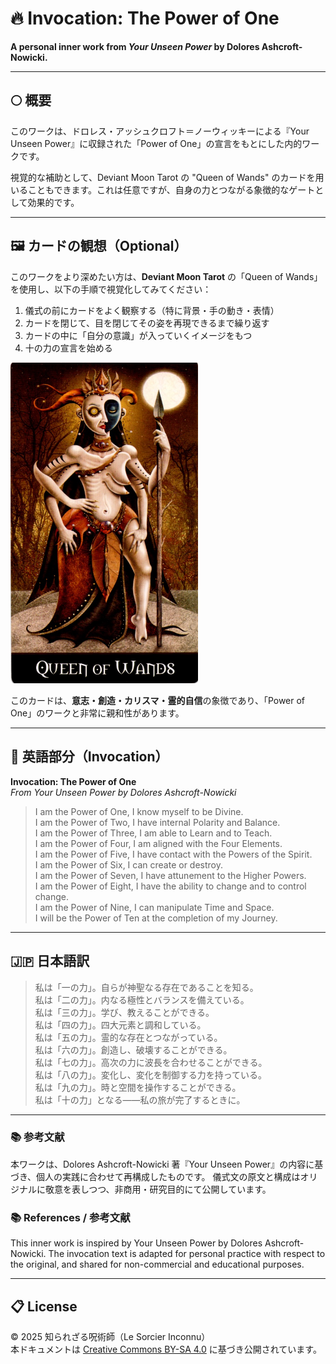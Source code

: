 # 🔥 Invocation: The Power of One

**A personal inner work from _Your Unseen Power_ by Dolores Ashcroft-Nowicki.**

---

## 🌕 概要
このワークは、ドロレス・アッシュクロフト＝ノーウィッキーによる『Your Unseen Power』に収録された「Power of One」の宣言をもとにした内的ワークです。

視覚的な補助として、Deviant Moon Tarot の "Queen of Wands" のカードを用いることもできます。これは任意ですが、自身の力とつながる象徴的なゲートとして効果的です。

---

## 🖼️ カードの観想（Optional）
このワークをより深めたい方は、**Deviant Moon Tarot** の「Queen of Wands」を使用し、以下の手順で視覚化してみてください：

1. 儀式の前にカードをよく観察する（特に背景・手の動き・表情）
2. カードを閉じて、目を閉じてその姿を再現できるまで繰り返す
3. カードの中に「自分の意識」が入っていくイメージをもつ
4. 十の力の宣言を始める

<img src="queen_of_wands.jpg" width="300">

このカードは、**意志・創造・カリスマ・霊的自信**の象徴であり、「Power of One」のワークと非常に親和性があります。

---

## 🔮 英語部分（Invocation）
**Invocation: The Power of One**  
*From _Your Unseen Power_ by Dolores Ashcroft-Nowicki*

> I am the Power of One, I know myself to be Divine.  
> I am the Power of Two, I have internal Polarity and Balance.  
> I am the Power of Three, I am able to Learn and to Teach.  
> I am the Power of Four, I am aligned with the Four Elements.  
> I am the Power of Five, I have contact with the Powers of the Spirit.  
> I am the Power of Six, I can create or destroy.  
> I am the Power of Seven, I have attunement to the Higher Powers.  
> I am the Power of Eight, I have the ability to change and to control change.  
> I am the Power of Nine, I can manipulate Time and Space.  
> I will be the Power of Ten at the completion of my Journey.

---

## 🇯🇵 日本語訳

> 私は「一の力」。自らが神聖なる存在であることを知る。  
> 私は「二の力」。内なる極性とバランスを備えている。  
> 私は「三の力」。学び、教えることができる。  
> 私は「四の力」。四大元素と調和している。  
> 私は「五の力」。霊的な存在とつながっている。  
> 私は「六の力」。創造し、破壊することができる。  
> 私は「七の力」。高次の力に波長を合わせることができる。  
> 私は「八の力」。変化し、変化を制御する力を持っている。  
> 私は「九の力」。時と空間を操作することができる。  
> 私は「十の力」となる——私の旅が完了するときに。

---

### 📚 参考文献
本ワークは、Dolores Ashcroft-Nowicki 著『Your Unseen Power』の内容に基づき、個人の実践に合わせて再構成したものです。
儀式文の原文と構成はオリジナルに敬意を表しつつ、非商用・研究目的にて公開しています。

### 📚 References / 参考文献
This inner work is inspired by Your Unseen Power by Dolores Ashcroft-Nowicki.
The invocation text is adapted for personal practice with respect to the original, and shared for non-commercial and educational purposes.

---

## 📋 License

© 2025 知られざる呪術師（Le Sorcier Inconnu）  
本ドキュメントは [Creative Commons BY-SA 4.0](https://creativecommons.org/licenses/by-sa/4.0/deed.ja) に基づき公開されています。
